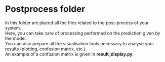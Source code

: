 # Postprocess folder
In this folder are placed all the files related to the post-process of your system.   
Here, you can take care of processing performed on the prediction given by the model.  
You can also prepare all the visualisation tools necessary to analyse your results (plotting, confusion matrix, etc.).  
An example of a confusion matrix is given in **result_display.py**.  

